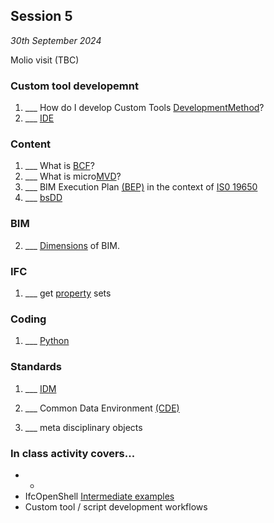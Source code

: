 ## Session 5 

*30th September 2024*

Molio visit (TBC)

### Custom tool developemnt
1. ___ How do I develop Custom Tools [DevelopmentMethod](/41934/Concepts/DevelopmentMethod)?
1. ___ [IDE](/41934/Concepts/IDE)


### Content
1. ___ What is [BCF](/41934/Concepts/BCF)?
1. ___ What is micro[MVD](/41934/Concepts/MVD)?
1. ___ BIM Execution Plan [(BEP)](/41934/Concepts/BIMExecutionPlan) in the context of [IS0 19650](/41934/Concepts/ISO19650)
1. ___ [bsDD](/41934/Concepts/bsDD)

### BIM  
2. ___ [Dimensions](/41934/Concepts/Dimensions) of BIM.

### IFC
1. ___ get [property](/41934/Concepts/Properties) sets

### Coding
1. ___ [Python](/41934/Concepts/Python)



### Standards
1. ___ [IDM](/41934/Concepts/IDM)
2. ___ Common Data Environment [(CDE)](/41934/Concepts/CDE)

1. ___ meta disciplinary objects


### In class activity covers...

* * 
* IfcOpenShell [Intermediate examples](/41934/Examples/IfcOpenShell/Intermediate)
* Custom tool / script development workflows
